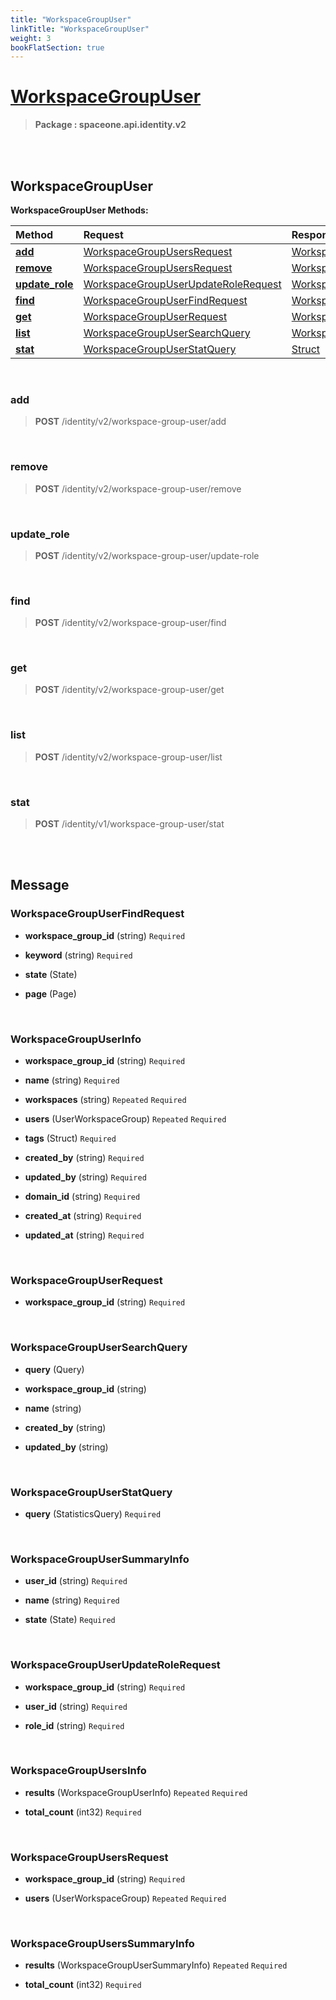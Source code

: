 ```yaml
---
title: "WorkspaceGroupUser"
linkTitle: "WorkspaceGroupUser"
weight: 3
bookFlatSection: true
---
```

# [WorkspaceGroupUser](#WorkspaceGroupUser)



>  **Package : spaceone.api.identity.v2**

<br>
<br>

## WorkspaceGroupUser





**WorkspaceGroupUser Methods:**


| Method | Request | Response |
| :----- | :-------- | :-------- |
| [**add**](./WorkspaceGroupUser#add) | [WorkspaceGroupUsersRequest](WorkspaceGroupUser#workspacegroupusersrequest) | [WorkspaceGroupUserInfo](WorkspaceGroupUser#workspacegroupuserinfo) |
| [**remove**](./WorkspaceGroupUser#remove) | [WorkspaceGroupUsersRequest](WorkspaceGroupUser#workspacegroupusersrequest) | [WorkspaceGroupUserInfo](WorkspaceGroupUser#workspacegroupuserinfo) |
| [**update_role**](./WorkspaceGroupUser#update_role) | [WorkspaceGroupUserUpdateRoleRequest](WorkspaceGroupUser#workspacegroupuserupdaterolerequest) | [WorkspaceGroupUserInfo](WorkspaceGroupUser#workspacegroupuserinfo) |
| [**find**](./WorkspaceGroupUser#find) | [WorkspaceGroupUserFindRequest](WorkspaceGroupUser#workspacegroupuserfindrequest) | [WorkspaceGroupUsersSummaryInfo](WorkspaceGroupUser#workspacegroupuserssummaryinfo) |
| [**get**](./WorkspaceGroupUser#get) | [WorkspaceGroupUserRequest](WorkspaceGroupUser#workspacegroupuserrequest) | [WorkspaceGroupUserInfo](WorkspaceGroupUser#workspacegroupuserinfo) |
| [**list**](./WorkspaceGroupUser#list) | [WorkspaceGroupUserSearchQuery](WorkspaceGroupUser#workspacegroupusersearchquery) | [WorkspaceGroupUsersInfo](WorkspaceGroupUser#workspacegroupusersinfo) |
| [**stat**](./WorkspaceGroupUser#stat) | [WorkspaceGroupUserStatQuery](WorkspaceGroupUser#workspacegroupuserstatquery) | [Struct](WorkspaceGroupUser#struct) |



    
<br>

### add





> **POST** /identity/v2/workspace-group-user/add
>






    
<br>

### remove





> **POST** /identity/v2/workspace-group-user/remove
>






    
<br>

### update_role





> **POST** /identity/v2/workspace-group-user/update-role
>






    
<br>

### find





> **POST** /identity/v2/workspace-group-user/find
>






    
<br>

### get





> **POST** /identity/v2/workspace-group-user/get
>






    
<br>

### list





> **POST** /identity/v2/workspace-group-user/list
>






    
<br>

### stat





> **POST** /identity/v1/workspace-group-user/stat
>






    


<br>
<br>

## Message



### WorkspaceGroupUserFindRequest
* **workspace_group_id** (string)   `Required` 

    
* **keyword** (string)   `Required` 

    
* **state** (State)  

    
* **page** (Page)  

    <br>

### WorkspaceGroupUserInfo
* **workspace_group_id** (string)   `Required` 

    
* **name** (string)   `Required` 

    
* **workspaces** (string)  `Repeated`    `Required` 

    
* **users** (UserWorkspaceGroup)  `Repeated`    `Required` 

    
* **tags** (Struct)   `Required` 

    
* **created_by** (string)   `Required` 

    
* **updated_by** (string)   `Required` 

    
* **domain_id** (string)   `Required` 

    
* **created_at** (string)   `Required` 

    
* **updated_at** (string)   `Required` 

    <br>

### WorkspaceGroupUserRequest
* **workspace_group_id** (string)   `Required` 

    <br>

### WorkspaceGroupUserSearchQuery
* **query** (Query)  

    
* **workspace_group_id** (string)  

    
* **name** (string)  

    
* **created_by** (string)  

    
* **updated_by** (string)  

    <br>

### WorkspaceGroupUserStatQuery
* **query** (StatisticsQuery)   `Required` 

    <br>

### WorkspaceGroupUserSummaryInfo
* **user_id** (string)   `Required` 

    
* **name** (string)   `Required` 

    
* **state** (State)   `Required` 

    <br>

### WorkspaceGroupUserUpdateRoleRequest
* **workspace_group_id** (string)   `Required` 

    
* **user_id** (string)   `Required` 

    
* **role_id** (string)   `Required` 

    <br>

### WorkspaceGroupUsersInfo
* **results** (WorkspaceGroupUserInfo)  `Repeated`    `Required` 

    
* **total_count** (int32)   `Required` 

    <br>

### WorkspaceGroupUsersRequest
* **workspace_group_id** (string)   `Required` 

    
* **users** (UserWorkspaceGroup)  `Repeated`    `Required` 

    <br>

### WorkspaceGroupUsersSummaryInfo
* **results** (WorkspaceGroupUserSummaryInfo)  `Repeated`    `Required` 

    
* **total_count** (int32)   `Required` 

    <br>
